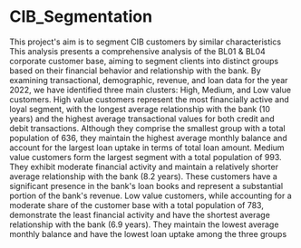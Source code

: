 # CIB_Segmentation
This project's aim is to segment CIB customers by similar characteristics
This analysis presents a comprehensive analysis of the BL01 & BL04 corporate customer base, aiming to segment clients into distinct groups based on their financial behavior and relationship with the bank. By examining transactional, demographic, revenue, and loan data for the year 2022, we have identified three main clusters: High, Medium, and Low value customers.
High value customers represent the most financially active and loyal segment, with the longest average relationship with the bank (10 years) and the highest average transactional values for both credit and debit transactions. Although they comprise the smallest group with a total population of 636, they maintain the highest average monthly balance and account for the largest loan uptake in terms of total loan amount.
Medium value customers form the largest segment with a total population of 993. They exhibit moderate financial activity and maintain a relatively shorter average relationship with the bank (8.2 years). These customers have a significant presence in the bank's loan books and represent a substantial portion of the bank's revenue.
Low value customers, while accounting for a moderate share of the customer base with a total population of 783, demonstrate the least financial activity and have the shortest average relationship with the bank (6.9 years). They maintain the lowest average monthly balance and have the lowest loan uptake among the three groups


